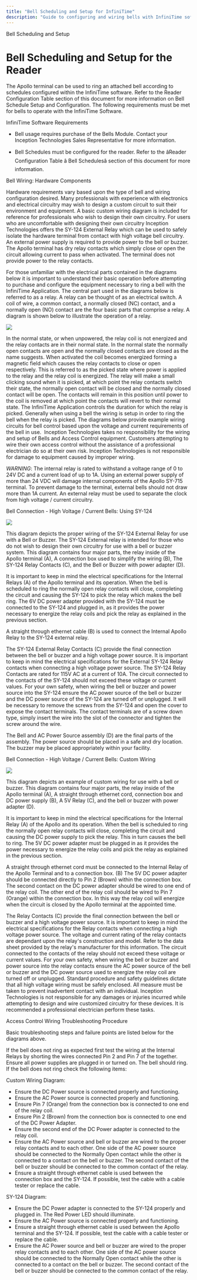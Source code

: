 ```yaml
---
title: "Bell Scheduling and Setup for InfiniTime"
description: "Guide to configuring and wiring bells with InfiniTime software, including schedule setup and hardware requirements."
---
```


Bell Scheduling and Setup

# Bell Scheduling and Setup for the Reader

The Apollo terminal can be used to ring an attached bell according to schedules configured within the InfiniTime software. Refer to the Reader Configuration Table section of this document for more information on Bell Schedule Setup and Configuration. The following requirements must be met for bells to operate with the InfiniTime Software.

InfiniTime Software Requirements

- Bell usage requires purchase of the Bells Module. Contact your Inception Technologies Sales Representative for more information.

- Bell Schedules must be configured for the reader. Refer to the âReader Configuration Table â Bell Schedulesâ section of this document for more information.

Bell Wiring: Hardware Components

Hardware requirements vary based upon the type of bell and wiring configuration desired. Many professionals with experience with electronics and electrical circuitry may wish to design a custom circuit to suit their environment and equipment. A basic custom wiring diagram is included for reference for professionals who wish to design their own circuitry. For users who are uncomfortable with designing their own circuitry Inception Technologies offers the SY-124 External Relay which can be used to safely isolate the hardware terminal from contact with high voltage bell circuitry. An external power supply is required to provide power to the bell or buzzer. The Apollo terminal has dry relay contacts which simply close or open the circuit allowing current to pass when activated. The terminal does not provide power to the relay contacts.

For those unfamiliar with the electrical parts contained in the diagrams below it is important to understand their basic operation before attempting to purchase and configure the equipment necessary to ring a bell with the InfiniTime Application. The central part used in the diagrams below is referred to as a relay. A relay can be thought of as an electrical switch. A coil of wire, a common contact, a normally closed (NC) contact, and a normally open (NO) contact are the four basic parts that comprise a relay. A diagram is shown below to illustrate the operation of a relay.

![](/img/RelayDiagram.gif)

In the normal state, or when unpowered, the relay coil is not energized and the relay contacts are in their normal state. In the normal state the normally open contacts are open and the normally closed contacts are closed as the name suggests. When activated the coil becomes energized forming a magnetic field which causes the relay contacts to close or open respectively. This is referred to as the picked state where power is applied to the relay and the relay coil is energized. The relay will make a small clicking sound when it is picked, at which point the relay contacts switch their state, the normally open contact will be closed and the normally closed contact will be open. The contacts will remain in this position until power to the coil is removed at which point the contacts will revert to their normal state. The InfiniTime Application controls the duration for which the relay is picked. Generally when using a bell the wiring is setup in order to ring the bell when the relay is picked. The diagrams below provide example wiring circuits for bell control based upon the voltage and current requirements of the bell in use.  Inception Technologies takes no responsibility for the wiring and setup of Bells and Access Control equipment. Customers attempting to wire their own access control without the assistance of a professional electrician do so at their own risk. Inception Technologies is not responsible for damage to equipment caused by improper wiring.

_WARNING_: The internal relay is rated to withstand a voltage range of 0 to 24V DC and a current load of up to 1A. Using an external power supply of more than 24 VDC will damage internal components of the Apollo SY-715 terminal. To prevent damage to the terminal, external bells should not draw more than 1A current. An external relay must be used to separate the clock from high voltage / current circuitry.

Bell Connection - High Voltage / Current Bells: Using SY-124

![](/img/715CustomBell.gif)

This diagram depicts the proper wiring of the SY-124 External Relay for use with a Bell or Buzzer. The SY-124 External relay is intended for those who do not wish to design their own circuitry for use with a bell or buzzer system. This diagram contains four major parts, the relay inside of the Apollo terminal (A), A connection box used to simplify the wiring (B), The SY-124 Relay Contacts (C), and the Bell or Buzzer with power adapter (D).

It is important to keep in mind the electrical specifications for the Internal Relays (A) of the Apollo terminal and its operation. When the bell is scheduled to ring the normally open relay contacts will close, completing the circuit and causing the SY-124 to pick the relay which makes the bell ring. The 6V DC power adapter provided with the SY-124 must be connected to the SY-124 and plugged in, as it provides the power necessary to energize the relay coils and pick the relay as explained in the previous section.

A straight through ethernet cable (B) is used to connect the Internal Apollo Relay to the SY-124 external relay.

The SY-124 External Relay Contacts (C) provide the final connection between the bell or buzzer and a high voltage power source. It is important to keep in mind the electrical specifications for the External SY-124 Relay contacts when connecting a high voltage power source. The SY-124 Relay Contacts are rated for 115V AC at a current of 10A. The circuit connected to the contacts of the SY-124 should not exceed these voltage or current values. For your own safety, when wiring the bell or buzzer and power source into the SY-124 ensure the AC power source of the bell or buzzer and the DC power source of the SY-124 are turned off or unplugged. It will be necessary to remove the screws from the SY-124 and open the cover to expose the contact terminals. The contact terminals are of a screw down type, simply insert the wire into the slot of the connector and tighten the screw around the wire.

The Bell and AC Power Source assembly (D) are the final parts of the assembly. The power source should be placed in a safe and dry location. The buzzer may be placed appropriately within your facility.

Bell Connection - High Voltage / Current Bells: Custom Wiring

![](/img/715SY124Bell.gif)

This diagram depicts an example of custom wiring for use with a bell or buzzer. This diagram contains four major parts, the relay inside of the Apollo terminal (A), A straight through ethernet cord, connection box and DC power supply (B), A 5V Relay (C), and the bell or buzzer with power adapter (D).

It is important to keep in mind the electrical specifications for the Internal Relay (A) of the Apollo and its operation. When the bell is scheduled to ring the normally open relay contacts will close, completing the circuit and causing the DC power supply to pick the relay. This in turn causes the bell to ring. The 5V DC power adapter must be plugged in as it provides the power necessary to energize the relay coils and pick the relay as explained in the previous section.

A straight through ethernet cord must be connected to the Internal Relay of the Apollo Terminal and to a connection box. (B) The 5V DC power adapter should be connected directly to Pin 2 (Brown) within the connection box. The second contact on the DC power adapter should be wired to one end of the relay coil. The other end of the relay coil should be wired to Pin 7 (Orange) within the connection box. In this way the relay coil will energize when the circuit is closed by the Apollo terminal at the appointed time.

The Relay Contacts (C) provide the final connection between the bell or buzzer and a high voltage power source. It is important to keep in mind the electrical specifications for the Relay contacts when connecting a high voltage power source. The voltage and current rating of the relay contacts are dependant upon the relay's construction and model. Refer to the data sheet provided by the relay's manufacturer for this information. The circuit connected to the contacts of the relay should not exceed these voltage or current values. For your own safety, when wiring the bell or buzzer and power source into the relay contacts ensure the AC power source of the bell or buzzer and the DC power source used to energize the relay coil are turned off or unplugged. Standard procedure and safety guidelines dictate that all high voltage wiring must be safely enclosed. All measure must be taken to prevent inadvertent contact with an individual. Inception Technologies is not responsible for any damages or injuries incurred while attempting to design and wire customized circuitry for these devices. It is recommended a professional electrician perform these tasks.

Access Control Wiring Troubleshooting Procedure

Basic troubleshooting steps and failure points are listed below for the diagrams above.

If the bell does not ring as expected first test the wiring at the Internal Relays by shorting the wires connected Pin 2 and Pin 7 of the together. Ensure all power supplies are plugged in or turned on. The bell should ring. If the bell does not ring check the following items:

Custom Wiring Diagram:

- Ensure the DC Power source is connected properly and functioning.
- Ensure the AC Power source is connected properly and functioning.
- Ensure Pin 7 (Orange) from the connection box is connected to one end of the relay coil.
- Ensure Pin 2 (Brown) from the connection box is connected to one end of the DC Power Adapter.
- Ensure the second end of the DC Power adapter is connected to the relay coil.
- Ensure the AC Power source and bell or buzzer are wired to the proper relay contacts and to each other. One side of the AC power source should be connected to the Normally Open contact while the other is connected to a contact on the bell or buzzer. The second contact of the bell or buzzer should be connected to the common contact of the relay.
- Ensure a straight through ethernet cable is used between the connection box and the SY-124. If possible, test the cable with a cable tester or replace the cable.

SY-124 Diagram:

- Ensure the DC Power adapter is connected to the SY-124 properly and plugged in. The Red Power LED should illuminate.
- Ensure the AC Power source is connected properly and functioning.
- Ensure a straight through ethernet cable is used between the Apollo terminal and the SY-124. If possible, test the cable with a cable tester or replace the cable.
- Ensure the AC Power source and bell or buzzer are wired to the proper relay contacts and to each other. One side of the AC power source should be connected to the Normally Open contact while the other is connected to a contact on the bell or buzzer. The second contact of the bell or buzzer should be connected to the common contact of the relay.
